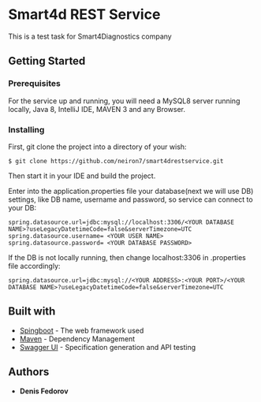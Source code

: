 # Smart4d REST Service

This is a test task for Smart4Diagnostics company

## Getting Started

### Prerequisites

For the service up and running, you will need a MySQL8 server running locally, Java 8, IntelliJ IDE, MAVEN 3 and any Browser.

### Installing

First, git clone the project into a directory of your wish:
```
$ git clone https://github.com/neiron7/smart4drestservice.git
```
Then start it in your IDE and build the project.

Enter into the application.properties file your database(next we will use DB) settings, like DB name, username and password, so service can connect to your DB:
```
spring.datasource.url=jdbc:mysql://localhost:3306/<YOUR DATABASE NAME>?useLegacyDatetimeCode=false&serverTimezone=UTC
spring.datasource.username= <YOUR USER NAME>
spring.datasource.password= <YOUR DATABASE PASSWORD>
```
If the DB is not locally running, then change localhost:3306 in .properties file accordingly:
```
spring.datasource.url=jdbc:mysql://<YOUR ADDRESS>:<YOUR PORT>/<YOUR DATABASE NAME>?useLegacyDatetimeCode=false&serverTimezone=UTC
```
## Built with

* [Spingboot](https://spring.io/projects/spring-boot) - The web framework used
* [Maven](https://maven.apache.org/) - Dependency Management
* [Swagger UI](https://swagger.io/tools/swagger-ui/) - Specification generation and API testing

## Authors

* **Denis Fedorov** 